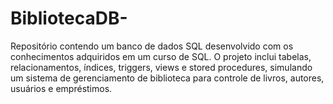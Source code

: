 # BibliotecaDB-
Repositório contendo um banco de dados SQL desenvolvido com os conhecimentos adquiridos em um curso de SQL. O projeto inclui tabelas, relacionamentos, índices, triggers, views e stored procedures, simulando um sistema de gerenciamento de biblioteca para controle de livros, autores, usuários e empréstimos.
